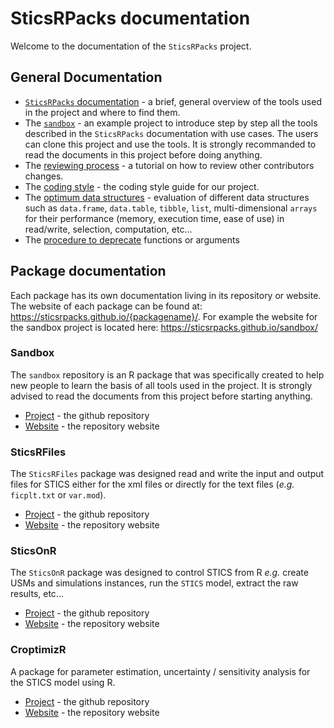 # SticsRPacks documentation

Welcome to the documentation of the `SticsRPacks` project.

## General Documentation

+ [`SticsRPacks` documentation](overview.md) - a brief, general overview of the tools used in the project and where to find them.
+ The [`sandbox`](https://github.com/SticsRPacks/sandbox/blob/master/README.md) - an example project to introduce step by step all the tools described in the `SticsRPacks` documentation with use cases. The users can clone this project and use the tools. It is strongly recommanded to read the documents in this project before doing anything.
+ The [reviewing process](reviewing.md) - a tutorial on how to review other contributors changes.
+ The [coding style](coding_style.md) - the coding style guide for our project.
+ The [optimum data structures](data_structure.md) - evaluation of different data structures such as `data.frame`, `data.table`, `tibble`, `list`, multi-dimensional `arrays` for their performance (memory, execution time, ease of use) in read/write, selection, computation, etc...
+ The [procedure to deprecate](deprecation.md) functions or arguments

## Package documentation

Each package has its own documentation living in its repository or website. The website of each package can be found at: https://sticsrpacks.github.io/{packagename}/. For example the website for the sandbox project is located here: https://sticsrpacks.github.io/sandbox/

### Sandbox

The `sandbox` repository is an R package that was specifically created to help new people to learn the basis of all tools used in the project. It is strongly advised to read the documents from this project before starting anything.
+ [Project](https://github.com/SticsRPacks/sandbox) - the github repository
+ [Website](https://sticsrpacks.github.io/sandbox/) - the repository website

### SticsRFiles

The `SticsRFiles` package was designed read and write the input and output files for STICS either for the xml files or directly for the text files (*e.g.* `ficplt.txt` or `var.mod`).

+ [Project](https://github.com/SticsRPacks/SticsRFiles) - the github repository
+ [Website](https://sticsrpacks.github.io/SticsRFiles/) - the repository website

### SticsOnR

The `SticsOnR` package was designed to control STICS from R *e.g.* create USMs and simulations instances, run the `STICS` model, extract the raw results, etc...

+ [Project](https://github.com/SticsRPacks/SticsOnR) - the github repository
+ [Website](https://sticsrpacks.github.io/SticsOnR/) - the repository website

### CroptimizR

A package for parameter estimation, uncertainty / sensitivity analysis for the STICS model using R.

+ [Project](https://github.com/SticsRPacks/CroptimizR) - the github repository
+ [Website](https://sticsrpacks.github.io/CroptimizR/) - the repository website
